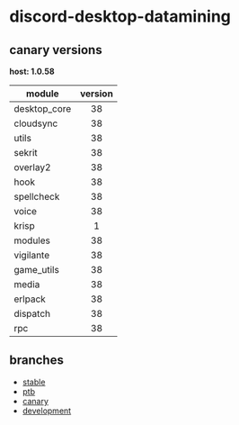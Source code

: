 # discord-desktop-datamining

## canary versions

**host: 1.0.58**

| module | version |
| ------ | :-----: |
| desktop_core | 38 |
| cloudsync | 38 |
| utils | 38 |
| sekrit | 38 |
| overlay2 | 38 |
| hook | 38 |
| spellcheck | 38 |
| voice | 38 |
| krisp | 1 |
| modules | 38 |
| vigilante | 38 |
| game_utils | 38 |
| media | 38 |
| erlpack | 38 |
| dispatch | 38 |
| rpc | 38 |

## branches

- [stable](https://github.com/OpenAsar/discord-desktop-datamining/tree/stable)
- [ptb](https://github.com/OpenAsar/discord-desktop-datamining/tree/ptb)
- [canary](https://github.com/OpenAsar/discord-desktop-datamining/tree/canary)
- [development](https://github.com/OpenAsar/discord-desktop-datamining/tree/development)